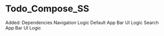 # Todo_Compose_SS

Added:
Dependencies
Navigation Logic
Default App Bar UI Logic
Search App Bar UI Logic
